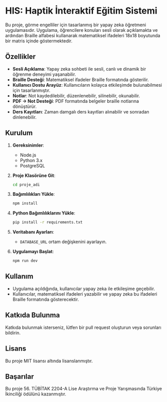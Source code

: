# HIS: Haptik İnteraktif Eğitim Sistemi

Bu proje, görme engelliler için tasarlanmış bir yapay zeka öğretmeni uygulamasıdır. Uygulama, öğrencilere konuları sesli olarak açıklamakta ve ardından Braille alfabesi kullanarak matematiksel ifadeleri 18x18 boyutunda bir matris içinde göstermektedir.

## Özellikler

- **Sesli Açıklama**: Yapay zeka sohbeti ile sesli, canlı ve dinamik bir öğrenme deneyimi yaşanabilir.
- **Braille Desteği**: Matematiksel ifadeler Braille formatında gösterilir.
- **Kullanıcı Dostu Arayüz**: Kullanıcıların kolayca etkileşimde bulunabilmesi için tasarlanmıştır.
- **Notlar**: Not kaydedilebilir, düzenlenebilir, silinebilir, okunabilir.
- **PDF -> Not Desteği**: PDF formatında belgeler braille notlarına dönüştürür.
- **Ders Kayıtları**: Zaman damgalı ders kayıtları alınabilir ve sonradan dinlenebilir.

## Kurulum

1. **Gereksinimler**:
   - Node.js
   - Python 3.x
   - PostgreSQL

2. **Proje Klasörüne Git**:
   ```bash
   cd proje_adi
   ```

3. **Bağımlılıkları Yükle**:
   ```bash
   npm install
   ```

4. **Python Bağımlılıklarını Yükle**:
   ```bash
   pip install -r requirements.txt
   ```

5. **Veritabanı Ayarları**:
   - `DATABASE_URL` ortam değişkenini ayarlayın.

6. **Uygulamayı Başlat**:
   ```bash
   npm run dev
   ```

## Kullanım

- Uygulama açıldığında, kullanıcılar yapay zeka ile etkileşime geçebilir.
- Kullanıcılar, matematiksel ifadeleri yazabilir ve yapay zeka bu ifadeleri Braille formatında gösterecektir.

## Katkıda Bulunma

Katkıda bulunmak isterseniz, lütfen bir pull request oluşturun veya sorunları bildirin.

## Lisans

Bu proje MIT lisansı altında lisanslanmıştır.

## Başarılar

Bu proje 56. TÜBİTAK 2204-A Lise Araştırma ve Proje Yarışmasında Türkiye İkinciliği ödülünü kazanmıştır.